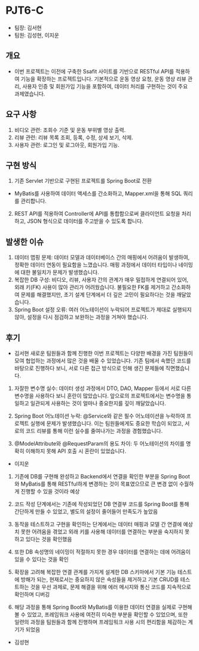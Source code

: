 # PJT6-C
- 팀장: 김서현
- 팀원: 김성현, 이지운

## 개요
- 이번 프로젝트는 이전에 구축한 Ssafit 사이트를 기반으로 RESTful API를 적용하여 기능을 확장하는 프로젝트입니다. 기본적으로 운동 영상 요청, 운동 영상 리뷰 관리, 사용자 인증 및 회원가입 기능을 포함하여, 데이터 처리를 구현하는 것이 주요 과제였습니다.

## 요구 사항
1. 비디오 관련: 조회수 기준 및 운동 부위별 영상 출력.
2. 리뷰 관련: 리뷰 목록 조회, 등록, 수정, 상세 보기, 삭제.
3. 사용자 관련: 로그인 및 로그아웃, 회원가입 기능.

## 구현 방식
1. 기존 Servlet 기반으로 구현된 프로젝트를 Spring Boot로 전환
- MyBatis를 사용하여 데이터 액세스를 간소화하고, Mapper.xml을 통해 SQL 쿼리를 관리합니다.
2. REST API를 적용하여 Controller에 API를 통합함으로써 클라이언트 요청을 처리하고, JSON 형식으로 데이터를 주고받을 수 있도록 합니다.

## 발생한 이슈
1. 데이터 맵핑 문제: 데이터 모델과 데이터베이스 간의 매핑에서 어려움이 발생하여, 정확한 데이터 연동이 필요함을 느꼈습니다. 매핑 과정에서 데이터 타입이나 네이밍에 대한 불일치가 문제가 발생했습니다.
2. 복잡한 DB 구성: 비디오, 리뷰, 사용자 간의 관계가 매우 밀접하게 연결되어 있어, 외래 키(FK) 사용이 많아 관리가 어려웠습니다. 불필요한 FK를 제거하고 간소화하여 문제를 해결했지만, 초기 설계 단계에서 더 깊은 고민이 필요하다는 것을 깨달았습니다.
3. Spring Boot 설정 오류: 여러 어노테이션이 누락되어 프로젝트가 제대로 실행되지 않아, 설정을 다시 점검하고 보완하는 과정을 거쳐야 했습니다.

## 후기
- 김서현
새로운 팀원들과 함께 진행한 이번 프로젝트는 다양한 배경을 가진 팀원들이 모여 협업하는 과정에서 많은 것을 배울 수 있었습니다. 기존 팀에서 속했던 코드를 바탕으로 진행하다 보니, 서로 다른 접근 방식으로 인해 생긴 문제들에 직면했습니다.

1. 자잘한 변수명 실수: 데이터 생성 과정에서 DTO, DAO, Mapper 등에서 서로 다른 변수명을 사용하다 보니 혼란이 많았습니다. 앞으로의 프로젝트에서는 변수명을 통일하고 일관되게 사용하는 것이 얼마나 중요한지를 깊이 깨달았습니다.

2. Spring Boot 어노테이션 누락: @Service와 같은 필수 어노테이션을 누락하여 프로젝트 실행에 문제가 발생했습니다. 이는 팀원들에게도 중요한 학습이 되었고, 서로의 코드 리뷰를 통해 이런 실수를 줄여나가는 과정을 경험했습니다.

3. @ModelAttribute와 @RequestParam의 용도 차이: 두 어노테이션의 차이를 명확히 이해하지 못해 API 호출 시 혼란이 있었습니다.

- 이지운
1. 기존에 DB를 구현해 완성하고 Backend에서 연결을 확인한 부분을 Spring Boot와 MyBatis를 통해 RESTful하게 변경하는 것이 목표였으므로 큰 변경 없이 수월하게 진행할 수 있을 것이라 예상

2. 코드 작성 단계에서는 기존에 작성되었던 DB 연결부 코드를 Spring Boot를 통해 간단하게 만들 수 있었고, 별도의 설정이 줄어들어 만족도가 높았음 

3. 동작을 테스트하고 구현을 확인하는 단계에서는 데이터 매핑과 모델 간 연결에 예상치 못한 어려움을 겪었고 외래 키를 사용해 데이터를 연결하는 부분을 숙지하지 못하고 있다는 것을 확인했음

4. 또한 DB 속성명의 네이밍이 적절하지 못한 경우 데이터를 연결하는 데에 어려움이 있을 수 있다는 것을 확인

5. 확장을 고려해 복잡한 연결 관계를 가지게 설계한 DB 스키마에서 기본 기능 테스트에 방해가 되는, 현재로서는 중요하지 않은 속성들을 제거하고 기본 CRUD를 테스트하는 것을 우선 과제로, 문제 해결을 위해 에러 메시지와 통신 코드를 지속적으로 확인하며 디버깅

6. 해당 과정을 통해 Spring Boot와 MyBatis를 이용한 데이터 연결을 실제로 구현해 볼 수 있었고, 프레임워크 사용에 여전히 미숙한 부분을 확인할 수 있었으며, 또한 일련의 과정을 팀원들과 함께 진행하며 프레임워크 사용 시의 편리함을 체감하는 계기가 되었음

- 김성현